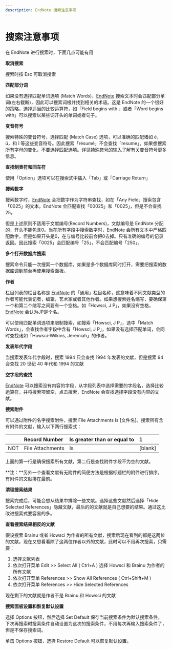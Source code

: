 ```yaml
---
description: EndNote 搜索注意事项
---
```


# 搜索注意事项

在 EndNote 进行搜索时，下面几点可能有用

**取消搜索**

搜索时按 Esc 可取消搜索

**匹配部分词**

如果没有选择匹配单词选项 \(Match Words\)，[EndNote](http://www.howsci.com/tag/endnote/) 搜索文本时会匹配部分单词\(左右截断\)，因此可以搜索词根并找到相关的术语。这是 EndNote 的一个很好的策略，选择适当的比较运算符，如「Field begins with 」或者「Word begins with」可以搜索以某些词开头的单词或者句子。

**变音符号**

搜索特殊的变音符号，选择匹配 \(Match Case\) 选项，可以准确的匹配诸如 é，ü，和 î 等这些变音符号。因此搜索「résumé」不会查找「resume」。如果想搜索所有字母的变化，不要选择匹配选项。详见[特殊符号的输入](../05EditRef/entering_SpecialChars.htm)了解有关变音符号更多信息。

**查找制表符和回车符**

使用「Option」选项可以在搜索式中插入「Tab」或「Carriage Return」

**搜索数字**

搜索数字时，[EndNote](http://www.howsci.com/tag/endnote/) 会把数字作为字符串查找，如在「Any Field」搜索包含「0025」的文本，EndNote 会匹配查找「00025」和「0025」，但是不会查找25。

但是上述原则不适用于文献编号\(Record Numbers\)，文献编号是 EndNote 分配的，开头不能包含0。当在所有字段中搜索数字时，EndNote 会所有文本中严格匹配数字，但是如果开头是0，在与编号比较前会把0去掉。只有准确的编号的记录返回。因此搜索「0025」会匹配编号「25」，不会匹配编号「250」。

**多个打开数据库搜索**

搜索命令只能一次搜索一个数据库，如果是多个数据库同时打开，需要把搜索的数据库调到前台再使用搜索面板。

**作者**

栏目列表的栏目名称是 [EndNote](http://www.howsci.com/tag/endnote/) 的「通用」栏目名称，这意味着不同文献类型的作者可能代表记者，编辑，艺术家或者其他作者。如果想搜索姓名缩写，要确保第一个和第二个缩写之间要有一个空格。如「Howsci, J P」，如果没有空格，[EndNote](http://www.howsci.com/tag/endnote/) 会认为JP是个名。

可以使用匹配单词选项来限制搜索，如搜索「Howsci, J P」，选中「Match Words」，会查找作者字段中含有「Howsci, J P」，如果没有选择匹配单词，会同时查找诸如「Howsci-Wilkins, Jeremiah」的作者。

**发表年代字段**

当搜索发表年代字段时，搜索 1994 只会查找 1994 年发表的文献，但是搜索 94 会查找 20 世纪 40 年代和 1994 的文献

**空字段的查找**

[EndNote](http://www.howsci.com/tag/endnote/) 可以搜索没有内容的字段，从字段列表中选择需要的字段名，选择比较运算符，并将搜索项留空，点击搜索，EndNote 会查找选择字段没有内容的文献。

**搜索附件**

可以通过附件的名字搜索附件，搜索 File Attachments Is \[文件名\]。搜索所有含有附件的文献，输入以下两行搜索式：

|  | Record Number | Is greater than or equal to | 1 |
| :--- | :--- | :--- | :--- |
| NOT | File Attachments | Is | \[blank\] |

上面的第一行是确保搜索所有文献，第二行是查找附件字段不为空的文献。

**注：**另外一个查看文献有无附件的简便方法是根据标题栏的附件进行排序，有附件的文献排在最前。

**清理搜索结果**

搜索完成后，可能会想从结果中排除一些文献。选择这些文献然后选择「Hide Selected References」隐藏文献，最后的的文献就是自己想要的结果。通过这比改进搜索式要容易的多。

**查看搜索结果相反的文献**

假设搜索 Brainu 或者 Howsci 为作者的所有文献，搜索后现在看到的都是这两位的文献。现在又想看看除了这两位作者以外的文献，此时可以不用再次搜索，只需要：

1. 选择文献列表
2. 依次打开菜单 Edit &gt;&gt; Select All \( Ctrl+A \) 选择 Howsci 和 Brainu 为作者的所有文献
3. 依次打开菜单 References &gt;&gt; Show All References \( Ctrl+Shift+M \)
4. 依次打开菜单 References &gt;&gt; Hide Selected References

现在剩下的文献就是作者不是 Brainu 和 Howsci 的文献

**搜索面板设置和恢复默认设置**

选择 Options 按钮，然后选择 Set Default 保存当前搜索条件为默认搜索条件，下次再搜索时搜索条件自动设置为这次的搜索条件，不用每次再输入搜索条件了，但是不保存搜索词。

单击 Options 按钮，选择 Restore Default 可以恢复默认设置。

